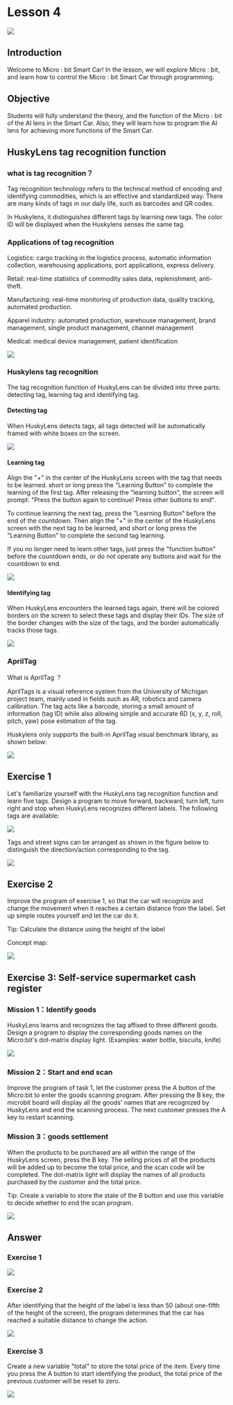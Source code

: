 # Lesson 4
![](pic/4/4_1.png)

## Introduction
<P>
Welcome to Micro : bit Smart Car! In the lesson, we will explore Micro : bit, and learn how to control the Micro : bit Smart Car through programming.
<P>

## Objective
<P>
Students will fully understand the theory, and the function of the Micro : bit of the AI lens in the Smart Car. Also, they will learn how to program the AI lens for achieving more functions of the Smart Car.
<P>

## HuskyLens tag recognition function
### what is tag recognition？
<P>
Tag recognition technology refers to the technical method of encoding and identifying commodities, which is an effective and standardized way. There are many kinds of tags in our daily life, such as barcodes and QR codes.
<P>
<P>
In Huskylens, it distinguishes different tags by learning new tags. The color ID will be displayed when the Huskylens senses the same tag.
<P>

### Applications of tag recognition
<P>
Logistics: cargo tracking in the logistics process, automatic information collection, warehousing applications, port applications, express delivery.
<P>
<P>
Retail: real-time statistics of commodity sales data, replenishment, anti-theft.
<P>
<P>
Manufacturing: real-time monitoring of production data, quality tracking, automated production.
<P>
<P>
Apparel industry: automated production, warehouse management, brand management, single product management, channel management
<P>
<P>
Medical: medical device management, patient identification
<P>

![](pic/4/4_2.png)

### Huskylens tag recognition
<P>
The tag recognition function of HuskyLens can be divided into three parts: detecting tag, learning tag and identifying tag.
<P>

#### Detecting tag
<P>
When HuskyLens detects tags, all tags detected will be automatically framed with white boxes on the screen.
<P>

![](pic/4/4_3.png)

#### Learning tag
<P>
Align the "+" in the center of the HuskyLens screen with the tag that needs to be learned. short or long press the "Learning Button" to complete the learning of the first tag. After releasing the "learning button", the screen will prompt: "Press the button again to continue! Press other buttons to end".
<P>
<P>
To continue learning the next tag, press the "Learning Button" before the end of the countdown. Then align the "+" in the center of the HuskyLens screen with the next tag to be learned, and short or long press the "Learning Button" to complete the second tag learning.
<P>
<P>
If you no longer need to learn other tags, just press the "function button" before the countdown ends, or do not operate any buttons and wait for the countdown to end.
<P>

![](pic/4/4_4.png)

#### Identifying tag
<P>
When HuskyLens encounters the learned tags again, there will be colored borders on the screen to select these tags and display their IDs. The size of the border changes with the size of the tags, and the border automatically tracks those tags.
<P>

![](pic/4/4_5.png)

### AprilTag
<P>
What is AprilTag ？
<P>
<P>
AprilTags is a visual reference system from the University of Michigan project team, mainly used in fields such as AR, robotics and camera calibration. The tag acts like a barcode, storing a small amount of information (tag ID) while also allowing simple and accurate 6D (x, y, z, roll, pitch, yaw) pose estimation of the tag.
<P>
<P>
Huskylens only supports the built-in AprilTag visual benchmark library, as shown below:
<P>

![](pic/4/4_6.png)

## Exercise 1
<P>
Let's familiarize yourself with the HuskyLens tag recognition function and learn five tags. Design a program to move forward, backward, turn left, turn right and stop when HuskyLens recognizes different labels. The following tags are available:
<P>

![](pic/4/4_7.png)
<P>
Tags and street signs can be arranged as shown in the figure below to distinguish the direction/action corresponding to the tag.
<P>

![](pic/4/4_8.jpg)

## Exercise 2
<P>
Improve the program of exercise 1, so that the car will recognize and change the movement when it reaches a certain distance from the label. Set up simple routes yourself and let the car do it.
<P>
<P>
Tip: Calculate the distance using the height of the label
<P>
<P>
Concept map:
<P>

![](pic/4/4_9.png)

## Exercise 3: Self-service supermarket cash register
### Mission 1：Identify goods
<P>
HuskyLens learns and recognizes the tag affixed to three different goods. Design a program to display the corresponding goods names on the Micro:bit's dot-matrix display light. (Examples: water bottle, biscuits, knife)
<P>

![](pic/4/4_10.png)

### Mission 2：Start and end scan
<P>
Improve the program of task 1, let the customer press the A button of the Micro:bit to enter the goods scanning program. After pressing the B key, the microbit board will display all the goods' names that are recognized by HuskyLens and end the scanning process. The next customer presses the A key to restart scanning.
<P>

### Mission 3：goods settlement
<P>
When the products to be purchased are all within the range of the HuskyLens screen, press the B key. The selling prices of all the products will be added up to become the total price, and the scan code will be completed. The dot-matrix light will display the names of all products purchased by the customer and the total price.
<P>
<P>
Tip: Create a variable to store the state of the B button and use this variable to decide whether to end the scan program.
<P>

![](pic/4/4_11.jpg)

## Answer
### Exercise 1
![](pic/4/4_12_1.png)

### Exercise 2
<P>
After identifying that the height of the label is less than 50 (about one-fifth of the height of the screen), the program determines that the car has reached a suitable distance to change the action.
<P>

![](pic/4/4_13.png)

### Exercise 3
<P>
Create a new variable "total" to store the total price of the item. Every time you press the A button to start identifying the product, the total price of the previous customer will be reset to zero.
<P>

![](pic/4/4_14.png)
